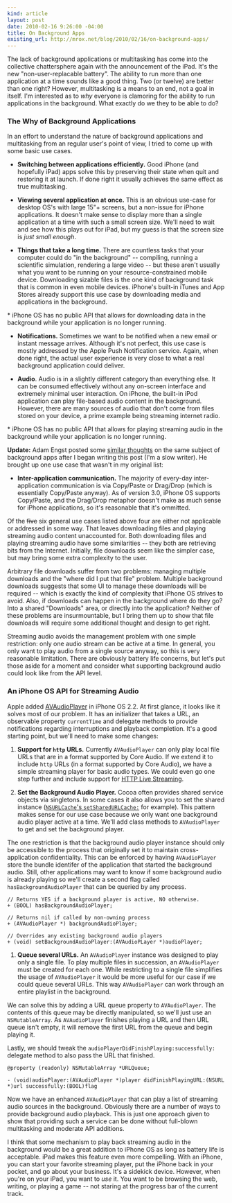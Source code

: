 ```yaml
---
kind: article
layout: post
date: 2010-02-16 9:26:00 -04:00
title: On Background Apps
existing_url: http://mrox.net/blog/2010/02/16/on-background-apps/
---
```


The lack of background applications or multitasking has come into the collective chattersphere again with the announcement of the iPad. It's the new "non-user-replacable battery". The ability to run more than one application at a time sounds like a good thing. Two (or twelve) are better than one right? However, multitasking is a means to an end, not a goal in itself. I'm interested as to *why* everyone is clamoring for the ability to run applications in the background. What exactly do we they to be able to do?

### The Why of Background Applications

In an effort to understand the nature of background applications and multitasking from an regular user's point of view, I tried to come up with some basic use cases.

 - **Switching between applications efficiently.** Good iPhone (and hopefully iPad) apps solve this by preserving their state when quit and restoring it at launch. If done right it usually achieves the same effect as true multitasking.
 
 - **Viewing several application at once.** This is an obvious use-case for desktop OS's with large 15"+ screens, but a non-issue for iPhone applications. It doesn't make sense to display more than a single application at a time with such a small screen size. We'll need to wait and see how this plays out for iPad, but my guess is that the screen size is *just small enough*.

 - **Things that take a long time.** There are countless tasks that your computer could do "in the background" -- compiling, running a scientific simulation, rendering a large video -- but these aren't usually what you want to be running on your resource-constrained mobile device. Downloading sizable files is the one kind of background task that is common in even mobile devices. iPhone's built-in iTunes and App Stores already support this use case by downloading media and applications in the background.

 \* iPhone OS has no public API that allows for downloading data in the background while your application is no longer running. 

 - **Notifications.** Sometimes we want to be notified when a new email or instant message arrives. Although it's not perfect, this use case is mostly addressed by the Apple Push Notification service. Again, when done right, the actual user experience is very close to what a real background application could deliver. 

 - **Audio**. Audio is in a slightly different category than everything else. It can be consumed effectively without any on-screen interface and extremely minimal user interaction. On iPhone, the built-in iPod application can play file-based audio content in the background. However, there are many sources of audio that don't come from files stored on your device, a prime example being streaming internet radio.
 
 \* iPhone OS has no public API that allows for playing streaming audio in the background while your application is no longer running.

**Update:** Adam Engst posted some [similar thoughts](http://db.tidbits.com/article/10989) on the same subject of background apps after I began writing this post (I'm a slow writer). He brought up one use case that wasn't in my original list:

 - **Inter-application communication.** The majority of every-day inter-application communication is via Copy/Paste or Drag/Drop (which is essentially Copy/Paste anyway). As of version 3.0, iPhone OS supports Copy/Paste, and the Drag/Drop metaphor doesn't make as much sense for iPhone applications, so it's reasonable that it's ommitted.

Of the <del>five</del> six general use cases listed above four are either not applicable or addressed in some way. That leaves downloading files and playing streaming audio content unaccounted for. Both downloading files and playing streaming audio have some similarities -- they both are retrieving bits from the Internet. Initially, file downloads seem like the simpler case, but may bring some extra complexity to the user. 

Arbitrary file downloads suffer from two problems: managing multiple downloads and the "where did I put that file" problem. Multiple background downloads suggests that some UI to manage these downloads will be required -- which is exactly the kind of complexity that iPhone OS strives to avoid. Also, if downloads can happen in the background where do they go? Into a shared "Downloads" area, or directly into the application? Neither of these problems are insurmountable, but I bring them up to show that file downloads will require some additional thought and design to get right.

Streaming audio avoids the management problem with one simple restriction: only one audio stream can be active at a time. In general, you only want to play audio from a single source anyway, so this is very reasonable limitation. There are obviously battery life concerns, but let's put those aside for a moment and consider what supporting background audio could look like from the API level.

### An iPhone OS API for Streaming Audio

Apple added [AVAudioPlayer](http://developer.apple.com/iphone/library/documentation/AVFoundation/Reference/AVAudioPlayerClassReference/Reference/Reference.html) in iPhone OS 2.2. At first glance, it looks like it solves most of our problem. It has an initializer that takes a URL, an observable property `currentTime` and delegate methods to provide notifications regarding interruptions and playback completion. It's a good starting point, but we'll need to make some changes:

1. **Support for `http` URLs.** Currently `AVAudioPlayer` can only play local file URLs that are in a format supported by Core Audio. If we extend it to include `http` URLs (in a format supported by Core Audio), we have a simple streaming player for basic audio types. We could even go one step further and include support for [HTTP Live Streaming](http://developer.apple.com/iphone/library/documentation/NetworkingInternet/Conceptual/StreamingMediaGuide/Introduction/Introduction.html).

1. **Set the Background Audio Player.** Cocoa often provides shared service objects via singletons. In some cases it also allows you to set the shared instance ([`NSURLCache`'s `setSharedURLCache:`](http://developer.apple.com/mac/library/documentation/cocoa/reference/Foundation/Classes/NSURLCache_Class/Reference/Reference.html) for example).  This pattern makes sense for our use case because we only want one background audio player active at a time. We'll add class methods to `AVAudioPlayer` to get and set the background player.

 The one restriction is that the background audio player instance should only be accessible to the process that originally set it to maintain cross-application confidentiality. This can be enforced by having `AVAudioPlayer` store the bundle identifer of the application that started the background audio. Still, other applications may want to know if some background audio is already playing so we'll create a second flag called `hasBackgroundAudioPlayer` that can be queried by any process.

 `// Returns YES if a background player is active, NO otherwise.`  
 `+ (BOOL) hasBackgroundAudioPlayer;`

 `// Returns nil if called by non-owning process`  
 `+ (AVAudioPlayer *) backgroundAudioPlayer;`

 `// Overrides any existing background audio players`  
 `+ (void) setBackgroundAudioPlayer:(AVAudioPLayer *)audioPlayer;`

1. **Queue several URLs.** An `AVAudioPlayer` instance was designed to play only a single file. To play multiple files in succession, an `AVAudioPlayer` must be created for each one. While restricting to a single file simplifies the usage of `AVAudioPlayer` it would be more useful for our case if we could queue several URLs. This way `AVAudioPlayer` can work through an entire playlist in the background.

 We can solve this by adding a URL queue property to `AVAudioPlayer`. The contents of this queue may be directly manipulated, so we'll just use an `NSMutableArray`. As `AVAudioPlayer` finishes playing a URL and then URL queue isn't empty, it will remove the first URL from the queue and begin playing it.

 Lastly, we should tweak the `audioPlayerDidFinishPlaying:successfully:` delegate method to also pass the URL that finished.

 `@property (readonly) NSMutableArray *URLQueue;`

 `- (void)audioPlayer:(AVAudioPlayer *)player didFinishPlayingURL:(NSURL *)url successfully:(BOOL)flag`

Now we have an enhanced `AVAudioPlayer` that can play a list of streaming audio sources in the background. Obviously there are a number of ways to provide background audio playback. This is just one approach given to show that providing such a service can be done without full-blown multitasking and moderate API additions.

I think that some mechanism to play back streaming audio in the background would be a great addition to iPhone OS as long as battery life is acceptable. iPad makes this feature even more compelling. With an iPhone, you can start your favorite streaming player, put the iPhone back in your pocket, and go about your business. It's a sidekick device. However, when you're on your iPad, you want to *use* it. You want to be browsing the web, writing, or playing a game -- not staring at the progress bar of the current track.
